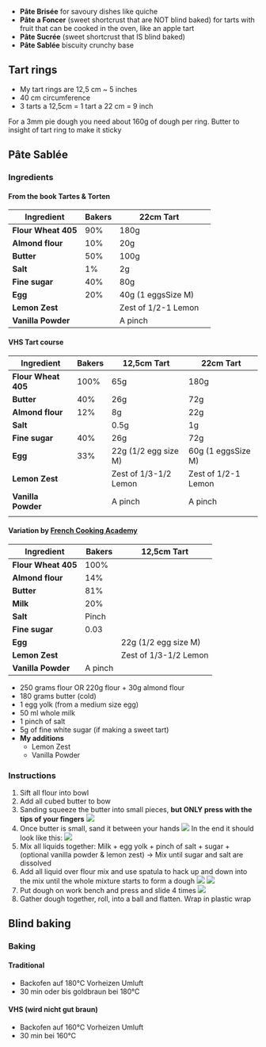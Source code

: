 - **Pâte Brisée** for savoury dishes like quiche
- **Pâte a Foncer** (sweet shortcrust that are NOT blind baked) for tarts with fruit that can be cooked in the oven, like an apple tart
- **Pâte Sucrée** (sweet shortcrust that IS blind baked) 
- **Pâte Sablée** biscuity crunchy base

## Tart rings
- My tart rings are 12,5 cm ~ 5 inches
- 40 cm circumference
- 3 tarts a 12,5cm = 1 tart a 22 cm = 9 inch

For a 3mm pie dough you need about 160g of dough per ring.
Butter to insight of tart ring to make it sticky
## Pâte Sablée 

### Ingredients 

#### From the book Tartes & Torten

| Ingredient          | Bakers | 22cm Tart           |     |
| ------------------- | ------ | ------------------- | --- |
| **Flour Wheat 405** | 90%    | 180g                |     |
| **Almond flour**    | 10%    | 20g                 |     |
| **Butter**          | 50%    | 100g                |     |
| **Salt**            | 1%     | 2g                  |     |
| **Fine sugar**      | 40%    | 80g                 |     |
| **Egg**             | 20%    | 40g (1 eggsSize M)  |     |
| **Lemon Zest**      |        | Zest of 1/2-1 Lemon |     |
| **Vanilla Powder**  |        | A pinch             |     |


#### VHS Tart course

| Ingredient          | Bakers | 12,5cm Tart           | 22cm Tart           |
| ------------------- | ------ | --------------------- | ------------------- |
| **Flour Wheat 405** | 100%   | 65g                   | 180g                |
| **Butter**          | 40%    | 26g                   | 72g                 |
| **Almond flour**    | 12%    | 8g                    | 22g                 |
| **Salt**            |        | 0.5g                  | 1g                  |
| **Fine sugar**      | 40%    | 26g                   | 72g                 |
| **Egg**             | 33%    | 22g (1/2 egg size M)  | 60g (1 eggsSize M)  |
| **Lemon Zest**      |        | Zest of 1/3-1/2 Lemon | Zest of 1/2-1 Lemon |
| **Vanilla Powder**  |        | A pinch               | A pinch             |
|                     |        |                       |                     |
#### Variation by [French Cooking Academy](https://www.youtube.com/watch?v=IJqZbtJel80)

| Ingredient          | Bakers  | 12,5cm Tart           |
| ------------------- | ------- | --------------------- |
| **Flour Wheat 405** | 100%    |                       |
| **Almond flour**    | 14%     |                       |
| **Butter**          | 81%     |                       |
| **Milk**            | 20%     |                       |
| **Salt**            | Pinch   |                       |
| **Fine sugar**      | 0.03    |                       |
| **Egg**             |         | 22g (1/2 egg size M)  |
| **Lemon Zest**      |         | Zest of 1/3-1/2 Lemon |
| **Vanilla Powder**  | A pinch |                       |

- 250 grams flour OR 220g flour + 30g almond flour
- 180 grams butter (cold)
- 1 egg yolk (from a medium size egg)
- 50 ml whole milk 
- 1 pinch of salt
- 5g of fine white sugar (if making a sweet tart)
- **My additions**
	- Lemon Zest
	- Vanilla Powder

### Instructions
1. Sift all flour into bowl
2. Add all cubed butter to bow
3. Sanding squeeze the butter into small pieces, **but ONLY press with the tips of your fingers** ![](/images/CleanShot%202024-12-07%20at%2010.42.46@2x%201.png)
4. Once butter is small, sand it between your hands
      ![](/images/CleanShot%202024-12-07%20at%2010.43.55@2x%201.png)
      In the end it should look like this: ![](/images/CleanShot%202024-12-07%20at%2010.44.40@2x.png)
5. Mix all liquids together: Milk + egg yolk + pinch of salt + sugar + (optional vanilla powder & lemon zest)
	   → Mix until sugar and salt are dissolved
6. Add all liquid over flour mix and use spatula to hack up and down into the mix until the whole mixture starts to form a dough ![](/images/CleanShot%202024-12-07%20at%2010.55.44@2x.png) ![](/images/CleanShot%202024-12-07%20at%2010.56.02@2x.png)
7. Put dough on work bench and press and slide 4 times ![](/images/CleanShot%202024-12-07%20at%2010.57.15@2x.png)
8. Gather dough together, roll, into a ball and flatten. Wrap in plastic wrap

## Blind baking

### Baking
#### Traditional
- Backofen auf 180°C Vorheizen Umluft
- 30 min oder bis goldbraun bei 180°C
#### VHS (wird nicht gut braun)
- Backofen auf 160°C Vorheizen Umluft
- 30 min bei 160°C